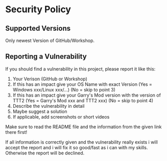 # Security Policy

## Supported Versions

Only newest Version of GitHub/Workshop.

## Reporting a Vulnerability

If you should find a vulnerability in this project, please report it like this: 

1. Your Verison (GitHub or Workshop)
2. If this has an impact give your OS Name with exact Version (Yes = Windows xxx/Linux xxx/...) (No = skip to point 3) 
3. If this has an impact give your Garry's Mod version with the version of TTT2 (Yes = Garry's Mod xxx and TTT2 xxx) (No = skip to point 4)
4. Describe the vulnerability in detail
5. Maybe suggest a solution
6. If applicable, add screenshots or short videos

Make sure to read the README file and the information from the given link there first!

If all information is correctly given and the vulnerability really exists i will accept the report and i will fix it so good/fast as i can with my skills. 
Otherwise the report will be declined.

